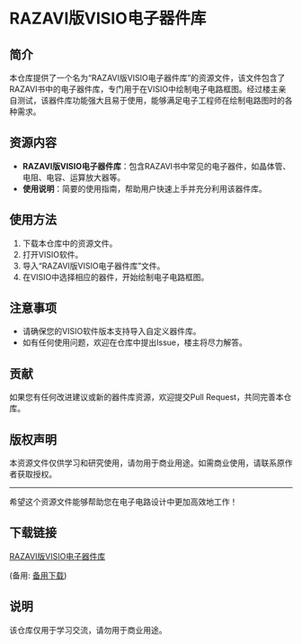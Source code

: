 # RAZAVI版VISIO电子器件库

## 简介
本仓库提供了一个名为“RAZAVI版VISIO电子器件库”的资源文件，该文件包含了RAZAVI书中的电子器件库，专门用于在VISIO中绘制电子电路框图。经过楼主亲自测试，该器件库功能强大且易于使用，能够满足电子工程师在绘制电路图时的各种需求。

## 资源内容
- **RAZAVI版VISIO电子器件库**：包含RAZAVI书中常见的电子器件，如晶体管、电阻、电容、运算放大器等。
- **使用说明**：简要的使用指南，帮助用户快速上手并充分利用该器件库。

## 使用方法
1. 下载本仓库中的资源文件。
2. 打开VISIO软件。
3. 导入“RAZAVI版VISIO电子器件库”文件。
4. 在VISIO中选择相应的器件，开始绘制电子电路框图。

## 注意事项
- 请确保您的VISIO软件版本支持导入自定义器件库。
- 如有任何使用问题，欢迎在仓库中提出Issue，楼主将尽力解答。

## 贡献
如果您有任何改进建议或新的器件库资源，欢迎提交Pull Request，共同完善本仓库。

## 版权声明
本资源文件仅供学习和研究使用，请勿用于商业用途。如需商业使用，请联系原作者获取授权。

---
希望这个资源文件能够帮助您在电子电路设计中更加高效地工作！

## 下载链接
[RAZAVI版VISIO电子器件库](https://pan.quark.cn/s/5aabd29962c2) 

(备用: [备用下载](https://pan.baidu.com/s/1azjRTNQnBqUqR7A7h-aDlw?pwd=1234))

## 说明

该仓库仅用于学习交流，请勿用于商业用途。
